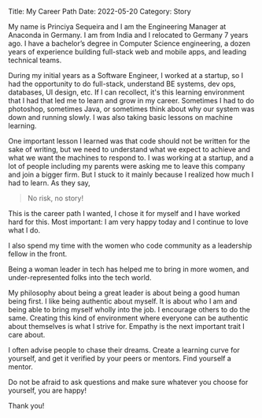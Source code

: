 Title: My Career Path
Date: 2022-05-20
Category: Story

My name is Princiya Sequeira and I am the Engineering Manager at Anaconda in Germany.
I am from India and I relocated to Germany 7 years ago.
I have a bachelor’s degree in Computer Science engineering, a dozen years of experience building full-stack web and mobile apps, and leading technical teams.

During my initial years as a Software Engineer, I worked at a startup, so I had the opportunity to do full-stack, understand BE systems, dev ops, databases, UI design, etc. If I can recollect, it's this learning environment that I had that led me to learn and grow in my career. Sometimes I had to do photoshop, sometimes Java, or sometimes think about why our system was down and running slowly. I was also taking basic lessons on machine learning.

One important lesson I learned was that code should not be written for the sake of writing, but we need to understand what we expect to achieve and what we want the machines to respond to.
I was working at a startup, and a lot of people including my parents were asking me to leave this company and join a bigger firm. But I stuck to it mainly because I realized how much I had to learn. As they say,

> No risk, no story!

This is the career path I wanted, I chose it for myself and I have worked hard for this. Most important: I am very happy today and I continue to love what I do.

I also spend my time with the women who code community as a leadership fellow in the front.

Being a woman leader in tech has helped me to bring in more women, and under-represented folks into the tech world.

My philosophy about being a great leader is about being a good human being first. I like being authentic about myself. It is about who I am and being able to bring myself wholly into the job. I encourage others to do the same. Creating this kind of environment where everyone can be authentic about themselves is what I strive for. Empathy is the next important trait I care about.

I often advise people to chase their dreams. Create a learning curve for yourself, and get it verified by your peers or mentors. Find yourself a mentor.

Do not be afraid to ask questions and make sure whatever you choose for yourself, you are happy!

Thank you!